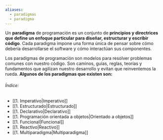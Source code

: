 ```yaml
---
aliases:
  - paradigmas
  - paradigma
---
```

Un **paradigma** de programación es un conjunto de **principios y directrices que define un enfoque particular para diseñar, estructurar y escribir código**. Cada paradigma impone una forma única de pensar sobre cómo debería desarrollarse el software y cómo interactúan sus componentes. 

Los paradigmas de programación son modelos para resolver problemas comunes con nuestro código. Son caminos, guías, reglas, teorías y fundamentos que agilizan nuestro desarrollo y evitan que reinventemos la rueda. **Algunos de los paradigmas que existen son:**
###### Índice:
 
- [[1. Imperativo|Imperativo]]
- [[1. Estructurado|Estructurado]]
- [[1. Declarativo|Declarativo]]
- [[1. Programación orientada a objetos|Orientado a objetos]]
- [[1. Funcional|Funcional]]
- [[1. Reactivo|Reactivo]]
- [[1. Multiparadigma|Multiparadigma]]
